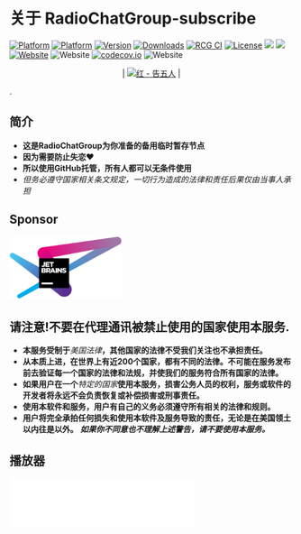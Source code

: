 # 关于 RadioChatGroup-subscribe
[![Platform](https://img.shields.io/cocoapods/p/AFNetworking?color=lightgrey&label=Apple&logo=Apple&style=flat-square)](https://github.com/RadioChatGroup-Link/)
[![Platform](https://img.shields.io/conda/pn/conda-forge/python?label=windows&logo=windows&logoColor=bule&style=flat-square)](https://github.com/RadioChatGroup-Link/)
[![Version](https://img.shields.io/badge/RCG-1.0-light.svg)](https://github.com/RadioChatGroup-Link/releases)
[![Downloads](https://img.shields.io/github/downloads/RCG/RCG/total.svg)](https://github.com/RadioChatGroup-Link/releases)
[![RCG CI](https://github.com/onevcat/kingfisher/workflows/build/badge.svg?branch=master)](https://github.com/RadioChatGroup-Link/actions)
[![License](https://img.shields.io/badge/license-MIT-yellow.svg)](LICENSE)
[![](https://img.shields.io/badge/Telegram-Channel-blue)](https://t.me/RadioChatGroupLink) [![](https://img.shields.io/badge/Telegram-Group-green)](https://t.me/RadioChatGroup) 
[![Website](https://img.shields.io/website?url=https%3A%2F%2Fnetch.org)](https://RadioChatGroup.org/)
![Website](https://img.shields.io/badge/RadioChatGroupLink-RCG-grey?logo=discord)
[![codecov.io](https://codecov.io/github/AFNetworking/AFNetworking/coverage.svg?branch=master)](https://codecov.io/github/AFNetworking/AFNetworking?branch=master)
![Website](https://img.shields.io/badge/stars-%E2%98%85%E2%98%85%E2%98%86%E2%98%86-%23c0c0c0)
<p align="center">    |
<a href="https://music.163.com/outchain/player?type=2&id=1368756097"><img src="https://cdn.albumoftheyear.org/album/194246-.jpg" alt="红 - 告五人" width="310"/></a>
|
  </p>.

## 简介
- **这是RadioChatGroup为你准备的备用临时暂存节点**
- **因为需要防止失恋❤**
- **所以使用GitHub托管，所有人都可以无条件使用**
- *但务必遵守国家相关条文规定，一切行为造成的法律和责任后果仅由当事人承担* 

## Sponsor
<a href="https://www.jetbrains.com/?from=Netch"><img src=".github/jetbrains-variant-4.svg" alt="JetBrains" width="200"/></a>

## 请注意!不要在代理通讯被禁止使用的国家使用本服务.
- **本服务受制于**_美国法律_**，其他国家的法律不受我们关注也不承担责任。**
- **从本质上进，在世界上有近200个国家，都有不同的法律。不可能在服务发布前去验证每一个国家的法律和法规，并使我们的服务符合所有国家的法律。**
- **如果用户在一个**_特定的国家_**使用本服务，损害公务人员的权利，服务或软件的开发者将永远不会负责恢复或补偿损害或刑事责任。**
- **使用本软件和服务，用户有自己的义务必须遵守所有相关的法律和规则。**
- **用户将完全承拍任何损失和使用本软件及服务导致的责任，无论是在美国领土以内往是以外。**
**_如果你不同意也不理解上述警告，请不要使用本服务。_**

## 播放器
<iframe frameborder="no" border="0" marginwidth="0" marginheight="0" width=330 height=86 src="//music.163.com/outchain/player?type=2&id=1368756097&auto=1&height=66"></iframe>



